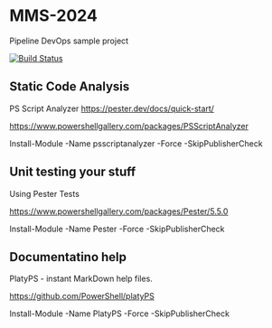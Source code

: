 # MMS-2024

Pipeline DevOps sample project

[![Build Status](https://dev.azure.com/kcweeks/MMS-2024/_apis/build/status%2Fumn-microsoft-automation.MMS-2024?repoName=umn-microsoft-automation%2FMMS-2024&branchName=main)](https://dev.azure.com/kcweeks/MMS-2024/_build/latest?definitionId=2&repoName=umn-microsoft-automation%2FMMS-2024&branchName=main)

## Static Code Analysis

PS Script Analyzer <https://pester.dev/docs/quick-start/>

<https://www.powershellgallery.com/packages/PSScriptAnalyzer>

Install-Module -Name psscriptanalyzer -Force -SkipPublisherCheck

## Unit testing your stuff

Using Pester Tests

<https://www.powershellgallery.com/packages/Pester/5.5.0>

Install-Module -Name Pester -Force -SkipPublisherCheck

## Documentatino help

PlatyPS - instant MarkDown help files.

<https://github.com/PowerShell/platyPS>

Install-Module -Name PlatyPS -Force -SkipPublisherCheck
